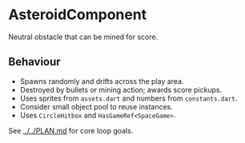 # AsteroidComponent

Neutral obstacle that can be mined for score.

## Behaviour

- Spawns randomly and drifts across the play area.
- Destroyed by bullets or mining action; awards score pickups.
- Uses sprites from `assets.dart` and numbers from `constants.dart`.
- Consider small object pool to reuse instances.
- Uses `CircleHitbox` and `HasGameRef<SpaceGame>`.

See [../../PLAN.md](../../PLAN.md) for core loop goals.
